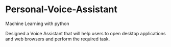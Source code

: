 # Personal-Voice-Assistant
Machine Learning with python

 Designed a Voice Assistant that will help users to open desktop applications and web browsers and perform the required task.
